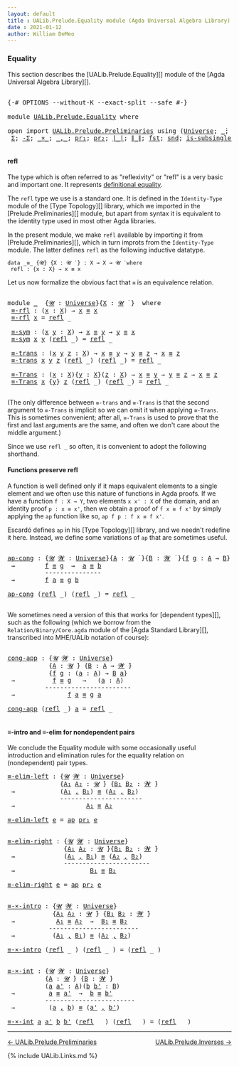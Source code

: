 ```yaml
---
layout: default
title : UALib.Prelude.Equality module (Agda Universal Algebra Library)
date : 2021-01-12
author: William DeMeo
---
```


### <a id="equality">Equality</a>

This section describes the [UALib.Prelude.Equality][] module of the [Agda Universal Algebra Library][].

<pre class="Agda">

<a id="291" class="Symbol">{-#</a> <a id="295" class="Keyword">OPTIONS</a> <a id="303" class="Pragma">--without-K</a> <a id="315" class="Pragma">--exact-split</a> <a id="329" class="Pragma">--safe</a> <a id="336" class="Symbol">#-}</a>

<a id="341" class="Keyword">module</a> <a id="348" href="UALib.Prelude.Equality.html" class="Module">UALib.Prelude.Equality</a> <a id="371" class="Keyword">where</a>

<a id="378" class="Keyword">open</a> <a id="383" class="Keyword">import</a> <a id="390" href="UALib.Prelude.Preliminaries.html" class="Module">UALib.Prelude.Preliminaries</a> <a id="418" class="Keyword">using</a> <a id="424" class="Symbol">(</a><a id="425" href="universes.html#551" class="Postulate">Universe</a><a id="433" class="Symbol">;</a> <a id="435" href="universes.html#758" class="Function Operator">_̇</a><a id="437" class="Symbol">;</a> <a id="439" href="Agda.Primitive.html#636" class="Primitive Operator">_⊔_</a><a id="442" class="Symbol">;</a> <a id="444" href="universes.html#527" class="Primitive">_⁺</a><a id="446" class="Symbol">;</a> <a id="448" href="UALib.Prelude.Preliminaries.html#5556" class="Datatype Operator">_≡_</a><a id="451" class="Symbol">;</a> <a id="453" href="UALib.Prelude.Preliminaries.html#5592" class="InductiveConstructor">refl</a><a id="457" class="Symbol">;</a>
 <a id="460" href="Sigma-Type.html#120" class="Record">Σ</a><a id="461" class="Symbol">;</a> <a id="463" href="MGS-MLTT.html#3074" class="Function">-Σ</a><a id="465" class="Symbol">;</a> <a id="467" href="MGS-MLTT.html#3515" class="Function Operator">_×_</a><a id="470" class="Symbol">;</a> <a id="472" href="UALib.Prelude.Preliminaries.html#5665" class="InductiveConstructor Operator">_,_</a><a id="475" class="Symbol">;</a> <a id="477" href="MGS-MLTT.html#2942" class="Function">pr₁</a><a id="480" class="Symbol">;</a> <a id="482" href="MGS-MLTT.html#3001" class="Function">pr₂</a><a id="485" class="Symbol">;</a> <a id="487" href="UALib.Prelude.Preliminaries.html#11658" class="Function Operator">∣_∣</a><a id="490" class="Symbol">;</a> <a id="492" href="UALib.Prelude.Preliminaries.html#11736" class="Function Operator">∥_∥</a><a id="495" class="Symbol">;</a> <a id="497" href="UALib.Prelude.Preliminaries.html#11662" class="Function">fst</a><a id="500" class="Symbol">;</a> <a id="502" href="UALib.Prelude.Preliminaries.html#11740" class="Function">snd</a><a id="505" class="Symbol">;</a> <a id="507" href="MGS-Basic-UF.html#743" class="Function">is-subsingleton</a><a id="522" class="Symbol">;</a> <a id="524" href="MGS-Basic-UF.html#1827" class="Function">is-prop</a><a id="531" class="Symbol">;</a> <a id="533" href="MGS-MLTT.html#408" class="Function">𝟙</a><a id="534" class="Symbol">;</a> <a id="536" href="MGS-MLTT.html#6613" class="Function">ap</a><a id="538" class="Symbol">)</a> <a id="540" class="Keyword">public</a>

</pre>


#### <a id="refl">refl</a>

The type which is often referred to as "reflexivity" or "refl" is a very basic and important one. It represents [definitional equality](https://ncatlab.org/nlab/show/equality#definitional_equality).

The `refl` type we use is a standard one. It is defined in the `Identity-Type` module of the [Type Topology][] library, which we imported in the [Prelude.Preliminaries][] module, but apart from syntax it is equivalent to the identity type used in most other Agda libraries.

In the present module, we make `refl` available by importing it from [Prelude.Preliminaries][], which in turn improts from the `Identity-Type` module.  The latter defines `refl` as the following inductive datatype.

```
data _≡_ {𝓤} {X : 𝓤 ̇ } : X → X → 𝓤 ̇ where
 refl : {x : X} → x ≡ x
```

Let us now formalize the obvious fact that `≡` is an equivalence relation.

<pre class="Agda">

<a id="1447" class="Keyword">module</a> <a id="1454" href="UALib.Prelude.Equality.html#1454" class="Module">_</a>  <a id="1457" class="Symbol">{</a><a id="1458" href="UALib.Prelude.Equality.html#1458" class="Bound">𝓤</a> <a id="1460" class="Symbol">:</a> <a id="1462" href="universes.html#551" class="Postulate">Universe</a><a id="1470" class="Symbol">}{</a><a id="1472" href="UALib.Prelude.Equality.html#1472" class="Bound">X</a> <a id="1474" class="Symbol">:</a> <a id="1476" href="UALib.Prelude.Equality.html#1458" class="Bound">𝓤</a> <a id="1478" href="universes.html#758" class="Function Operator">̇</a> <a id="1480" class="Symbol">}</a>  <a id="1483" class="Keyword">where</a>
 <a id="1490" href="UALib.Prelude.Equality.html#1490" class="Function">≡-rfl</a> <a id="1496" class="Symbol">:</a> <a id="1498" class="Symbol">(</a><a id="1499" href="UALib.Prelude.Equality.html#1499" class="Bound">x</a> <a id="1501" class="Symbol">:</a> <a id="1503" href="UALib.Prelude.Equality.html#1472" class="Bound">X</a><a id="1504" class="Symbol">)</a> <a id="1506" class="Symbol">→</a> <a id="1508" href="UALib.Prelude.Equality.html#1499" class="Bound">x</a> <a id="1510" href="UALib.Prelude.Preliminaries.html#5556" class="Datatype Operator">≡</a> <a id="1512" href="UALib.Prelude.Equality.html#1499" class="Bound">x</a>
 <a id="1515" href="UALib.Prelude.Equality.html#1490" class="Function">≡-rfl</a> <a id="1521" href="UALib.Prelude.Equality.html#1521" class="Bound">x</a> <a id="1523" class="Symbol">=</a> <a id="1525" href="UALib.Prelude.Preliminaries.html#5592" class="InductiveConstructor">refl</a> <a id="1530" class="Symbol">_</a>

 <a id="1534" href="UALib.Prelude.Equality.html#1534" class="Function">≡-sym</a> <a id="1540" class="Symbol">:</a> <a id="1542" class="Symbol">(</a><a id="1543" href="UALib.Prelude.Equality.html#1543" class="Bound">x</a> <a id="1545" href="UALib.Prelude.Equality.html#1545" class="Bound">y</a> <a id="1547" class="Symbol">:</a> <a id="1549" href="UALib.Prelude.Equality.html#1472" class="Bound">X</a><a id="1550" class="Symbol">)</a> <a id="1552" class="Symbol">→</a> <a id="1554" href="UALib.Prelude.Equality.html#1543" class="Bound">x</a> <a id="1556" href="UALib.Prelude.Preliminaries.html#5556" class="Datatype Operator">≡</a> <a id="1558" href="UALib.Prelude.Equality.html#1545" class="Bound">y</a> <a id="1560" class="Symbol">→</a> <a id="1562" href="UALib.Prelude.Equality.html#1545" class="Bound">y</a> <a id="1564" href="UALib.Prelude.Preliminaries.html#5556" class="Datatype Operator">≡</a> <a id="1566" href="UALib.Prelude.Equality.html#1543" class="Bound">x</a>
 <a id="1569" href="UALib.Prelude.Equality.html#1534" class="Function">≡-sym</a> <a id="1575" href="UALib.Prelude.Equality.html#1575" class="Bound">x</a> <a id="1577" href="UALib.Prelude.Equality.html#1577" class="Bound">y</a> <a id="1579" class="Symbol">(</a><a id="1580" href="UALib.Prelude.Preliminaries.html#5592" class="InductiveConstructor">refl</a> <a id="1585" class="Symbol">_)</a> <a id="1588" class="Symbol">=</a> <a id="1590" href="UALib.Prelude.Preliminaries.html#5592" class="InductiveConstructor">refl</a> <a id="1595" class="Symbol">_</a>

 <a id="1599" href="UALib.Prelude.Equality.html#1599" class="Function">≡-trans</a> <a id="1607" class="Symbol">:</a> <a id="1609" class="Symbol">(</a><a id="1610" href="UALib.Prelude.Equality.html#1610" class="Bound">x</a> <a id="1612" href="UALib.Prelude.Equality.html#1612" class="Bound">y</a> <a id="1614" href="UALib.Prelude.Equality.html#1614" class="Bound">z</a> <a id="1616" class="Symbol">:</a> <a id="1618" href="UALib.Prelude.Equality.html#1472" class="Bound">X</a><a id="1619" class="Symbol">)</a> <a id="1621" class="Symbol">→</a> <a id="1623" href="UALib.Prelude.Equality.html#1610" class="Bound">x</a> <a id="1625" href="UALib.Prelude.Preliminaries.html#5556" class="Datatype Operator">≡</a> <a id="1627" href="UALib.Prelude.Equality.html#1612" class="Bound">y</a> <a id="1629" class="Symbol">→</a> <a id="1631" href="UALib.Prelude.Equality.html#1612" class="Bound">y</a> <a id="1633" href="UALib.Prelude.Preliminaries.html#5556" class="Datatype Operator">≡</a> <a id="1635" href="UALib.Prelude.Equality.html#1614" class="Bound">z</a> <a id="1637" class="Symbol">→</a> <a id="1639" href="UALib.Prelude.Equality.html#1610" class="Bound">x</a> <a id="1641" href="UALib.Prelude.Preliminaries.html#5556" class="Datatype Operator">≡</a> <a id="1643" href="UALib.Prelude.Equality.html#1614" class="Bound">z</a>
 <a id="1646" href="UALib.Prelude.Equality.html#1599" class="Function">≡-trans</a> <a id="1654" href="UALib.Prelude.Equality.html#1654" class="Bound">x</a> <a id="1656" href="UALib.Prelude.Equality.html#1656" class="Bound">y</a> <a id="1658" href="UALib.Prelude.Equality.html#1658" class="Bound">z</a> <a id="1660" class="Symbol">(</a><a id="1661" href="UALib.Prelude.Preliminaries.html#5592" class="InductiveConstructor">refl</a> <a id="1666" class="Symbol">_)</a> <a id="1669" class="Symbol">(</a><a id="1670" href="UALib.Prelude.Preliminaries.html#5592" class="InductiveConstructor">refl</a> <a id="1675" class="Symbol">_)</a> <a id="1678" class="Symbol">=</a> <a id="1680" href="UALib.Prelude.Preliminaries.html#5592" class="InductiveConstructor">refl</a> <a id="1685" class="Symbol">_</a>

 <a id="1689" href="UALib.Prelude.Equality.html#1689" class="Function">≡-Trans</a> <a id="1697" class="Symbol">:</a> <a id="1699" class="Symbol">(</a><a id="1700" href="UALib.Prelude.Equality.html#1700" class="Bound">x</a> <a id="1702" class="Symbol">:</a> <a id="1704" href="UALib.Prelude.Equality.html#1472" class="Bound">X</a><a id="1705" class="Symbol">){</a><a id="1707" href="UALib.Prelude.Equality.html#1707" class="Bound">y</a> <a id="1709" class="Symbol">:</a> <a id="1711" href="UALib.Prelude.Equality.html#1472" class="Bound">X</a><a id="1712" class="Symbol">}(</a><a id="1714" href="UALib.Prelude.Equality.html#1714" class="Bound">z</a> <a id="1716" class="Symbol">:</a> <a id="1718" href="UALib.Prelude.Equality.html#1472" class="Bound">X</a><a id="1719" class="Symbol">)</a> <a id="1721" class="Symbol">→</a> <a id="1723" href="UALib.Prelude.Equality.html#1700" class="Bound">x</a> <a id="1725" href="UALib.Prelude.Preliminaries.html#5556" class="Datatype Operator">≡</a> <a id="1727" href="UALib.Prelude.Equality.html#1707" class="Bound">y</a> <a id="1729" class="Symbol">→</a> <a id="1731" href="UALib.Prelude.Equality.html#1707" class="Bound">y</a> <a id="1733" href="UALib.Prelude.Preliminaries.html#5556" class="Datatype Operator">≡</a> <a id="1735" href="UALib.Prelude.Equality.html#1714" class="Bound">z</a> <a id="1737" class="Symbol">→</a> <a id="1739" href="UALib.Prelude.Equality.html#1700" class="Bound">x</a> <a id="1741" href="UALib.Prelude.Preliminaries.html#5556" class="Datatype Operator">≡</a> <a id="1743" href="UALib.Prelude.Equality.html#1714" class="Bound">z</a>
 <a id="1746" href="UALib.Prelude.Equality.html#1689" class="Function">≡-Trans</a> <a id="1754" href="UALib.Prelude.Equality.html#1754" class="Bound">x</a> <a id="1756" class="Symbol">{</a><a id="1757" href="UALib.Prelude.Equality.html#1757" class="Bound">y</a><a id="1758" class="Symbol">}</a> <a id="1760" href="UALib.Prelude.Equality.html#1760" class="Bound">z</a> <a id="1762" class="Symbol">(</a><a id="1763" href="UALib.Prelude.Preliminaries.html#5592" class="InductiveConstructor">refl</a> <a id="1768" class="Symbol">_)</a> <a id="1771" class="Symbol">(</a><a id="1772" href="UALib.Prelude.Preliminaries.html#5592" class="InductiveConstructor">refl</a> <a id="1777" class="Symbol">_)</a> <a id="1780" class="Symbol">=</a> <a id="1782" href="UALib.Prelude.Preliminaries.html#5592" class="InductiveConstructor">refl</a> <a id="1787" class="Symbol">_</a>

</pre>

(The only difference between `≡-trans` and `≡-Trans` is that the second argument to `≡-Trans` is implicit so we can omit it when applying `≡-Trans`.  This is sometimes convenient; after all, `≡-Trans` is used to prove that the first and last arguments are the same, and often we don't care about the middle argument.)

Since we use `refl _` so often, it is convenient to adopt the following shorthand.


#### <a id="functions-preserve-refl">Functions preserve refl</a>

A function is well defined only if it maps equivalent elements to a single element and we often use this nature of functions in Agda proofs.  If we have a function `f : X → Y`, two elements `x x' : X` of the domain, and an identity proof `p : x ≡ x'`, then we obtain a proof of `f x ≡ f x'` by simply applying the `ap` function like so, `ap f p : f x ≡ f x'`.

Escardó defines `ap` in his [Type Topology][] library, and we needn't redefine it here. Instead, we define some variations of `ap` that are sometimes useful.

<pre class="Agda">

<a id="ap-cong"></a><a id="2806" href="UALib.Prelude.Equality.html#2806" class="Function">ap-cong</a> <a id="2814" class="Symbol">:</a> <a id="2816" class="Symbol">{</a><a id="2817" href="UALib.Prelude.Equality.html#2817" class="Bound">𝓤</a> <a id="2819" href="UALib.Prelude.Equality.html#2819" class="Bound">𝓦</a> <a id="2821" class="Symbol">:</a> <a id="2823" href="universes.html#551" class="Postulate">Universe</a><a id="2831" class="Symbol">}{</a><a id="2833" href="UALib.Prelude.Equality.html#2833" class="Bound">A</a> <a id="2835" class="Symbol">:</a> <a id="2837" href="UALib.Prelude.Equality.html#2817" class="Bound">𝓤</a> <a id="2839" href="universes.html#758" class="Function Operator">̇</a> <a id="2841" class="Symbol">}{</a><a id="2843" href="UALib.Prelude.Equality.html#2843" class="Bound">B</a> <a id="2845" class="Symbol">:</a> <a id="2847" href="UALib.Prelude.Equality.html#2819" class="Bound">𝓦</a> <a id="2849" href="universes.html#758" class="Function Operator">̇</a> <a id="2851" class="Symbol">}{</a><a id="2853" href="UALib.Prelude.Equality.html#2853" class="Bound">f</a> <a id="2855" href="UALib.Prelude.Equality.html#2855" class="Bound">g</a> <a id="2857" class="Symbol">:</a> <a id="2859" href="UALib.Prelude.Equality.html#2833" class="Bound">A</a> <a id="2861" class="Symbol">→</a> <a id="2863" href="UALib.Prelude.Equality.html#2843" class="Bound">B</a><a id="2864" class="Symbol">}</a> <a id="2866" class="Symbol">{</a><a id="2867" href="UALib.Prelude.Equality.html#2867" class="Bound">a</a> <a id="2869" href="UALib.Prelude.Equality.html#2869" class="Bound">b</a> <a id="2871" class="Symbol">:</a> <a id="2873" href="UALib.Prelude.Equality.html#2833" class="Bound">A</a><a id="2874" class="Symbol">}</a>
 <a id="2877" class="Symbol">→</a>        <a id="2886" href="UALib.Prelude.Equality.html#2853" class="Bound">f</a> <a id="2888" href="UALib.Prelude.Preliminaries.html#5556" class="Datatype Operator">≡</a> <a id="2890" href="UALib.Prelude.Equality.html#2855" class="Bound">g</a>  <a id="2893" class="Symbol">→</a>  <a id="2896" href="UALib.Prelude.Equality.html#2867" class="Bound">a</a> <a id="2898" href="UALib.Prelude.Preliminaries.html#5556" class="Datatype Operator">≡</a> <a id="2900" href="UALib.Prelude.Equality.html#2869" class="Bound">b</a>
          <a id="2912" class="Comment">---------------</a>
 <a id="2929" class="Symbol">→</a>        <a id="2938" href="UALib.Prelude.Equality.html#2853" class="Bound">f</a> <a id="2940" href="UALib.Prelude.Equality.html#2867" class="Bound">a</a> <a id="2942" href="UALib.Prelude.Preliminaries.html#5556" class="Datatype Operator">≡</a> <a id="2944" href="UALib.Prelude.Equality.html#2855" class="Bound">g</a> <a id="2946" href="UALib.Prelude.Equality.html#2869" class="Bound">b</a>

<a id="2949" href="UALib.Prelude.Equality.html#2806" class="Function">ap-cong</a> <a id="2957" class="Symbol">(</a><a id="2958" href="UALib.Prelude.Preliminaries.html#5592" class="InductiveConstructor">refl</a> <a id="2963" class="Symbol">_)</a> <a id="2966" class="Symbol">(</a><a id="2967" href="UALib.Prelude.Preliminaries.html#5592" class="InductiveConstructor">refl</a> <a id="2972" class="Symbol">_)</a> <a id="2975" class="Symbol">=</a> <a id="2977" href="UALib.Prelude.Preliminaries.html#5592" class="InductiveConstructor">refl</a> <a id="2982" class="Symbol">_</a>

</pre>

We sometimes need a version of this that works for [dependent types][], such as the following (which we borrow from the `Relation/Binary/Core.agda` module of the [Agda Standard Library][], transcribed into MHE/UALib notation of course):

<pre class="Agda">

<a id="cong-app"></a><a id="3249" href="UALib.Prelude.Equality.html#3249" class="Function">cong-app</a> <a id="3258" class="Symbol">:</a> <a id="3260" class="Symbol">{</a><a id="3261" href="UALib.Prelude.Equality.html#3261" class="Bound">𝓤</a> <a id="3263" href="UALib.Prelude.Equality.html#3263" class="Bound">𝓦</a> <a id="3265" class="Symbol">:</a> <a id="3267" href="universes.html#551" class="Postulate">Universe</a><a id="3275" class="Symbol">}</a>
           <a id="3288" class="Symbol">{</a><a id="3289" href="UALib.Prelude.Equality.html#3289" class="Bound">A</a> <a id="3291" class="Symbol">:</a> <a id="3293" href="UALib.Prelude.Equality.html#3261" class="Bound">𝓤</a> <a id="3295" href="universes.html#758" class="Function Operator">̇</a><a id="3296" class="Symbol">}</a> <a id="3298" class="Symbol">{</a><a id="3299" href="UALib.Prelude.Equality.html#3299" class="Bound">B</a> <a id="3301" class="Symbol">:</a> <a id="3303" href="UALib.Prelude.Equality.html#3289" class="Bound">A</a> <a id="3305" class="Symbol">→</a> <a id="3307" href="UALib.Prelude.Equality.html#3263" class="Bound">𝓦</a> <a id="3309" href="universes.html#758" class="Function Operator">̇</a><a id="3310" class="Symbol">}</a>
           <a id="3323" class="Symbol">{</a><a id="3324" href="UALib.Prelude.Equality.html#3324" class="Bound">f</a> <a id="3326" href="UALib.Prelude.Equality.html#3326" class="Bound">g</a> <a id="3328" class="Symbol">:</a> <a id="3330" class="Symbol">(</a><a id="3331" href="UALib.Prelude.Equality.html#3331" class="Bound">a</a> <a id="3333" class="Symbol">:</a> <a id="3335" href="UALib.Prelude.Equality.html#3289" class="Bound">A</a><a id="3336" class="Symbol">)</a> <a id="3338" class="Symbol">→</a> <a id="3340" href="UALib.Prelude.Equality.html#3299" class="Bound">B</a> <a id="3342" href="UALib.Prelude.Equality.html#3331" class="Bound">a</a><a id="3343" class="Symbol">}</a>
 <a id="3346" class="Symbol">→</a>          <a id="3357" href="UALib.Prelude.Equality.html#3324" class="Bound">f</a> <a id="3359" href="UALib.Prelude.Preliminaries.html#5556" class="Datatype Operator">≡</a> <a id="3361" href="UALib.Prelude.Equality.html#3326" class="Bound">g</a>   <a id="3365" class="Symbol">→</a>   <a id="3369" class="Symbol">(</a><a id="3370" href="UALib.Prelude.Equality.html#3370" class="Bound">a</a> <a id="3372" class="Symbol">:</a> <a id="3374" href="UALib.Prelude.Equality.html#3289" class="Bound">A</a><a id="3375" class="Symbol">)</a>
          <a id="3387" class="Comment">-----------------------</a>
 <a id="3412" class="Symbol">→</a>              <a id="3427" href="UALib.Prelude.Equality.html#3324" class="Bound">f</a> <a id="3429" href="UALib.Prelude.Equality.html#3370" class="Bound">a</a> <a id="3431" href="UALib.Prelude.Preliminaries.html#5556" class="Datatype Operator">≡</a> <a id="3433" href="UALib.Prelude.Equality.html#3326" class="Bound">g</a> <a id="3435" href="UALib.Prelude.Equality.html#3370" class="Bound">a</a>

<a id="3438" href="UALib.Prelude.Equality.html#3249" class="Function">cong-app</a> <a id="3447" class="Symbol">(</a><a id="3448" href="UALib.Prelude.Preliminaries.html#5592" class="InductiveConstructor">refl</a> <a id="3453" class="Symbol">_)</a> <a id="3456" href="UALib.Prelude.Equality.html#3456" class="Bound">a</a> <a id="3458" class="Symbol">=</a> <a id="3460" href="UALib.Prelude.Preliminaries.html#5592" class="InductiveConstructor">refl</a> <a id="3465" class="Symbol">_</a>

</pre>




#### <a id="≡-intro-and-≡-elim-for-nondependent-pairs">≡-intro and ≡-elim for nondependent pairs</a>

We conclude the Equality module with some occasionally useful introduction and elimination rules for the equality relation on (nondependent) pair types.

<pre class="Agda">
<a id="≡-elim-left"></a><a id="3752" href="UALib.Prelude.Equality.html#3752" class="Function">≡-elim-left</a> <a id="3764" class="Symbol">:</a> <a id="3766" class="Symbol">{</a><a id="3767" href="UALib.Prelude.Equality.html#3767" class="Bound">𝓤</a> <a id="3769" href="UALib.Prelude.Equality.html#3769" class="Bound">𝓦</a> <a id="3771" class="Symbol">:</a> <a id="3773" href="universes.html#551" class="Postulate">Universe</a><a id="3781" class="Symbol">}</a>
              <a id="3797" class="Symbol">{</a><a id="3798" href="UALib.Prelude.Equality.html#3798" class="Bound">A₁</a> <a id="3801" href="UALib.Prelude.Equality.html#3801" class="Bound">A₂</a> <a id="3804" class="Symbol">:</a> <a id="3806" href="UALib.Prelude.Equality.html#3767" class="Bound">𝓤</a> <a id="3808" href="universes.html#758" class="Function Operator">̇</a><a id="3809" class="Symbol">}</a> <a id="3811" class="Symbol">{</a><a id="3812" href="UALib.Prelude.Equality.html#3812" class="Bound">B₁</a> <a id="3815" href="UALib.Prelude.Equality.html#3815" class="Bound">B₂</a> <a id="3818" class="Symbol">:</a> <a id="3820" href="UALib.Prelude.Equality.html#3769" class="Bound">𝓦</a> <a id="3822" href="universes.html#758" class="Function Operator">̇</a><a id="3823" class="Symbol">}</a>
 <a id="3826" class="Symbol">→</a>            <a id="3839" class="Symbol">(</a><a id="3840" href="UALib.Prelude.Equality.html#3798" class="Bound">A₁</a> <a id="3843" href="UALib.Prelude.Preliminaries.html#5665" class="InductiveConstructor Operator">,</a> <a id="3845" href="UALib.Prelude.Equality.html#3812" class="Bound">B₁</a><a id="3847" class="Symbol">)</a> <a id="3849" href="UALib.Prelude.Preliminaries.html#5556" class="Datatype Operator">≡</a> <a id="3851" class="Symbol">(</a><a id="3852" href="UALib.Prelude.Equality.html#3801" class="Bound">A₂</a> <a id="3855" href="UALib.Prelude.Preliminaries.html#5665" class="InductiveConstructor Operator">,</a> <a id="3857" href="UALib.Prelude.Equality.html#3815" class="Bound">B₂</a><a id="3859" class="Symbol">)</a>
              <a id="3875" class="Comment">----------------------</a>
 <a id="3899" class="Symbol">→</a>                   <a id="3919" href="UALib.Prelude.Equality.html#3798" class="Bound">A₁</a> <a id="3922" href="UALib.Prelude.Preliminaries.html#5556" class="Datatype Operator">≡</a> <a id="3924" href="UALib.Prelude.Equality.html#3801" class="Bound">A₂</a>

<a id="3928" href="UALib.Prelude.Equality.html#3752" class="Function">≡-elim-left</a> <a id="3940" href="UALib.Prelude.Equality.html#3940" class="Bound">e</a> <a id="3942" class="Symbol">=</a> <a id="3944" href="MGS-MLTT.html#6613" class="Function">ap</a> <a id="3947" href="MGS-MLTT.html#2942" class="Function">pr₁</a> <a id="3951" href="UALib.Prelude.Equality.html#3940" class="Bound">e</a>


<a id="≡-elim-right"></a><a id="3955" href="UALib.Prelude.Equality.html#3955" class="Function">≡-elim-right</a> <a id="3968" class="Symbol">:</a> <a id="3970" class="Symbol">{</a><a id="3971" href="UALib.Prelude.Equality.html#3971" class="Bound">𝓤</a> <a id="3973" href="UALib.Prelude.Equality.html#3973" class="Bound">𝓦</a> <a id="3975" class="Symbol">:</a> <a id="3977" href="universes.html#551" class="Postulate">Universe</a><a id="3985" class="Symbol">}</a>
               <a id="4002" class="Symbol">{</a><a id="4003" href="UALib.Prelude.Equality.html#4003" class="Bound">A₁</a> <a id="4006" href="UALib.Prelude.Equality.html#4006" class="Bound">A₂</a> <a id="4009" class="Symbol">:</a> <a id="4011" href="UALib.Prelude.Equality.html#3971" class="Bound">𝓤</a> <a id="4013" href="universes.html#758" class="Function Operator">̇</a><a id="4014" class="Symbol">}{</a><a id="4016" href="UALib.Prelude.Equality.html#4016" class="Bound">B₁</a> <a id="4019" href="UALib.Prelude.Equality.html#4019" class="Bound">B₂</a> <a id="4022" class="Symbol">:</a> <a id="4024" href="UALib.Prelude.Equality.html#3973" class="Bound">𝓦</a> <a id="4026" href="universes.html#758" class="Function Operator">̇</a><a id="4027" class="Symbol">}</a>
 <a id="4030" class="Symbol">→</a>             <a id="4044" class="Symbol">(</a><a id="4045" href="UALib.Prelude.Equality.html#4003" class="Bound">A₁</a> <a id="4048" href="UALib.Prelude.Preliminaries.html#5665" class="InductiveConstructor Operator">,</a> <a id="4050" href="UALib.Prelude.Equality.html#4016" class="Bound">B₁</a><a id="4052" class="Symbol">)</a> <a id="4054" href="UALib.Prelude.Preliminaries.html#5556" class="Datatype Operator">≡</a> <a id="4056" class="Symbol">(</a><a id="4057" href="UALib.Prelude.Equality.html#4006" class="Bound">A₂</a> <a id="4060" href="UALib.Prelude.Preliminaries.html#5665" class="InductiveConstructor Operator">,</a> <a id="4062" href="UALib.Prelude.Equality.html#4019" class="Bound">B₂</a><a id="4064" class="Symbol">)</a>
               <a id="4081" class="Comment">-----------------------</a>
 <a id="4106" class="Symbol">→</a>                    <a id="4127" href="UALib.Prelude.Equality.html#4016" class="Bound">B₁</a> <a id="4130" href="UALib.Prelude.Preliminaries.html#5556" class="Datatype Operator">≡</a> <a id="4132" href="UALib.Prelude.Equality.html#4019" class="Bound">B₂</a>

<a id="4136" href="UALib.Prelude.Equality.html#3955" class="Function">≡-elim-right</a> <a id="4149" href="UALib.Prelude.Equality.html#4149" class="Bound">e</a> <a id="4151" class="Symbol">=</a> <a id="4153" href="MGS-MLTT.html#6613" class="Function">ap</a> <a id="4156" href="MGS-MLTT.html#3001" class="Function">pr₂</a> <a id="4160" href="UALib.Prelude.Equality.html#4149" class="Bound">e</a>


<a id="≡-×-intro"></a><a id="4164" href="UALib.Prelude.Equality.html#4164" class="Function">≡-×-intro</a> <a id="4174" class="Symbol">:</a> <a id="4176" class="Symbol">{</a><a id="4177" href="UALib.Prelude.Equality.html#4177" class="Bound">𝓤</a> <a id="4179" href="UALib.Prelude.Equality.html#4179" class="Bound">𝓦</a> <a id="4181" class="Symbol">:</a> <a id="4183" href="universes.html#551" class="Postulate">Universe</a><a id="4191" class="Symbol">}</a>
            <a id="4205" class="Symbol">{</a><a id="4206" href="UALib.Prelude.Equality.html#4206" class="Bound">A₁</a> <a id="4209" href="UALib.Prelude.Equality.html#4209" class="Bound">A₂</a> <a id="4212" class="Symbol">:</a> <a id="4214" href="UALib.Prelude.Equality.html#4177" class="Bound">𝓤</a> <a id="4216" href="universes.html#758" class="Function Operator">̇</a><a id="4217" class="Symbol">}</a> <a id="4219" class="Symbol">{</a><a id="4220" href="UALib.Prelude.Equality.html#4220" class="Bound">B₁</a> <a id="4223" href="UALib.Prelude.Equality.html#4223" class="Bound">B₂</a> <a id="4226" class="Symbol">:</a> <a id="4228" href="UALib.Prelude.Equality.html#4179" class="Bound">𝓦</a> <a id="4230" href="universes.html#758" class="Function Operator">̇</a><a id="4231" class="Symbol">}</a>
 <a id="4234" class="Symbol">→</a>           <a id="4246" href="UALib.Prelude.Equality.html#4206" class="Bound">A₁</a> <a id="4249" href="UALib.Prelude.Preliminaries.html#5556" class="Datatype Operator">≡</a> <a id="4251" href="UALib.Prelude.Equality.html#4209" class="Bound">A₂</a>  <a id="4255" class="Symbol">→</a>  <a id="4258" href="UALib.Prelude.Equality.html#4220" class="Bound">B₁</a> <a id="4261" href="UALib.Prelude.Preliminaries.html#5556" class="Datatype Operator">≡</a> <a id="4263" href="UALib.Prelude.Equality.html#4223" class="Bound">B₂</a>
           <a id="4277" class="Comment">------------------------</a>
 <a id="4303" class="Symbol">→</a>          <a id="4314" class="Symbol">(</a><a id="4315" href="UALib.Prelude.Equality.html#4206" class="Bound">A₁</a> <a id="4318" href="UALib.Prelude.Preliminaries.html#5665" class="InductiveConstructor Operator">,</a> <a id="4320" href="UALib.Prelude.Equality.html#4220" class="Bound">B₁</a><a id="4322" class="Symbol">)</a> <a id="4324" href="UALib.Prelude.Preliminaries.html#5556" class="Datatype Operator">≡</a> <a id="4326" class="Symbol">(</a><a id="4327" href="UALib.Prelude.Equality.html#4209" class="Bound">A₂</a> <a id="4330" href="UALib.Prelude.Preliminaries.html#5665" class="InductiveConstructor Operator">,</a> <a id="4332" href="UALib.Prelude.Equality.html#4223" class="Bound">B₂</a><a id="4334" class="Symbol">)</a>

<a id="4337" href="UALib.Prelude.Equality.html#4164" class="Function">≡-×-intro</a> <a id="4347" class="Symbol">(</a><a id="4348" href="UALib.Prelude.Preliminaries.html#5592" class="InductiveConstructor">refl</a> <a id="4353" class="Symbol">_</a> <a id="4355" class="Symbol">)</a> <a id="4357" class="Symbol">(</a><a id="4358" href="UALib.Prelude.Preliminaries.html#5592" class="InductiveConstructor">refl</a> <a id="4363" class="Symbol">_</a> <a id="4365" class="Symbol">)</a> <a id="4367" class="Symbol">=</a> <a id="4369" class="Symbol">(</a><a id="4370" href="UALib.Prelude.Preliminaries.html#5592" class="InductiveConstructor">refl</a> <a id="4375" class="Symbol">_</a> <a id="4377" class="Symbol">)</a>


<a id="≡-×-int"></a><a id="4381" href="UALib.Prelude.Equality.html#4381" class="Function">≡-×-int</a> <a id="4389" class="Symbol">:</a> <a id="4391" class="Symbol">{</a><a id="4392" href="UALib.Prelude.Equality.html#4392" class="Bound">𝓤</a> <a id="4394" href="UALib.Prelude.Equality.html#4394" class="Bound">𝓦</a> <a id="4396" class="Symbol">:</a> <a id="4398" href="universes.html#551" class="Postulate">Universe</a><a id="4406" class="Symbol">}</a>
          <a id="4418" class="Symbol">{</a><a id="4419" href="UALib.Prelude.Equality.html#4419" class="Bound">A</a> <a id="4421" class="Symbol">:</a> <a id="4423" href="UALib.Prelude.Equality.html#4392" class="Bound">𝓤</a> <a id="4425" href="universes.html#758" class="Function Operator">̇</a><a id="4426" class="Symbol">}</a> <a id="4428" class="Symbol">{</a><a id="4429" href="UALib.Prelude.Equality.html#4429" class="Bound">B</a> <a id="4431" class="Symbol">:</a> <a id="4433" href="UALib.Prelude.Equality.html#4394" class="Bound">𝓦</a> <a id="4435" href="universes.html#758" class="Function Operator">̇</a><a id="4436" class="Symbol">}</a>
          <a id="4448" class="Symbol">(</a><a id="4449" href="UALib.Prelude.Equality.html#4449" class="Bound">a</a> <a id="4451" href="UALib.Prelude.Equality.html#4451" class="Bound">a&#39;</a> <a id="4454" class="Symbol">:</a> <a id="4456" href="UALib.Prelude.Equality.html#4419" class="Bound">A</a><a id="4457" class="Symbol">)(</a><a id="4459" href="UALib.Prelude.Equality.html#4459" class="Bound">b</a> <a id="4461" href="UALib.Prelude.Equality.html#4461" class="Bound">b&#39;</a> <a id="4464" class="Symbol">:</a> <a id="4466" href="UALib.Prelude.Equality.html#4429" class="Bound">B</a><a id="4467" class="Symbol">)</a>
 <a id="4470" class="Symbol">→</a>         <a id="4480" href="UALib.Prelude.Equality.html#4449" class="Bound">a</a> <a id="4482" href="UALib.Prelude.Preliminaries.html#5556" class="Datatype Operator">≡</a> <a id="4484" href="UALib.Prelude.Equality.html#4451" class="Bound">a&#39;</a>  <a id="4488" class="Symbol">→</a>  <a id="4491" href="UALib.Prelude.Equality.html#4459" class="Bound">b</a> <a id="4493" href="UALib.Prelude.Preliminaries.html#5556" class="Datatype Operator">≡</a> <a id="4495" href="UALib.Prelude.Equality.html#4461" class="Bound">b&#39;</a>
          <a id="4508" class="Comment">------------------------</a>
 <a id="4534" class="Symbol">→</a>         <a id="4544" class="Symbol">(</a><a id="4545" href="UALib.Prelude.Equality.html#4449" class="Bound">a</a> <a id="4547" href="UALib.Prelude.Preliminaries.html#5665" class="InductiveConstructor Operator">,</a> <a id="4549" href="UALib.Prelude.Equality.html#4459" class="Bound">b</a><a id="4550" class="Symbol">)</a> <a id="4552" href="UALib.Prelude.Preliminaries.html#5556" class="Datatype Operator">≡</a> <a id="4554" class="Symbol">(</a><a id="4555" href="UALib.Prelude.Equality.html#4451" class="Bound">a&#39;</a> <a id="4558" href="UALib.Prelude.Preliminaries.html#5665" class="InductiveConstructor Operator">,</a> <a id="4560" href="UALib.Prelude.Equality.html#4461" class="Bound">b&#39;</a><a id="4562" class="Symbol">)</a>

<a id="4565" href="UALib.Prelude.Equality.html#4381" class="Function">≡-×-int</a> <a id="4573" href="UALib.Prelude.Equality.html#4573" class="Bound">a</a> <a id="4575" href="UALib.Prelude.Equality.html#4575" class="Bound">a&#39;</a> <a id="4578" href="UALib.Prelude.Equality.html#4578" class="Bound">b</a> <a id="4580" href="UALib.Prelude.Equality.html#4580" class="Bound">b&#39;</a> <a id="4583" class="Symbol">(</a><a id="4584" href="UALib.Prelude.Preliminaries.html#5592" class="InductiveConstructor">refl</a> <a id="4589" class="Symbol">_</a> <a id="4591" class="Symbol">)</a> <a id="4593" class="Symbol">(</a><a id="4594" href="UALib.Prelude.Preliminaries.html#5592" class="InductiveConstructor">refl</a> <a id="4599" class="Symbol">_</a> <a id="4601" class="Symbol">)</a> <a id="4603" class="Symbol">=</a> <a id="4605" class="Symbol">(</a><a id="4606" href="UALib.Prelude.Preliminaries.html#5592" class="InductiveConstructor">refl</a> <a id="4611" class="Symbol">_</a> <a id="4613" class="Symbol">)</a>
</pre>

-------------------------------------

[← UALib.Prelude.Preliminaries ](UALib.Prelude.Preliminaries.html)
<span style="float:right;">[UALib.Prelude.Inverses →](UALib.Prelude.Inverses.html)</span>

{% include UALib.Links.md %}

